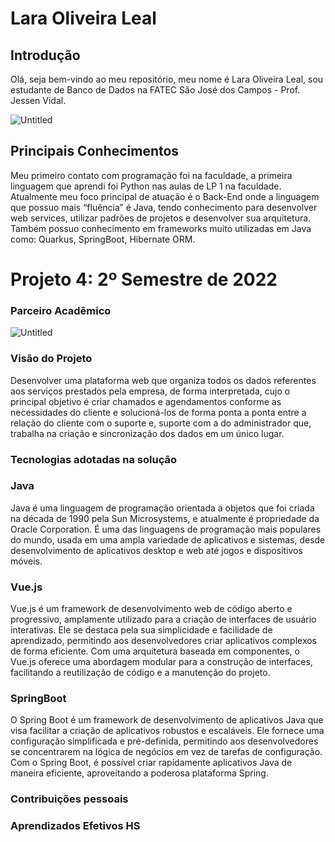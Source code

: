 # Lara Oliveira Leal

## Introdução

Olá, seja bem-vindo ao meu repositório, meu nome é Lara Oliveira Leal, sou estudante de Banco de Dados na FATEC São José dos Campos - Prof. Jessen Vidal.

![Untitled](https://media.discordapp.net/attachments/888964389368131629/1112823218579976262/WhatsApp_Image_2023-05-29_at_16.21.38.jpeg?width=225&height=400)

## Principais Conhecimentos

Meu primeiro contato com programação foi na faculdade, a primeira linguagem que aprendi foi Python nas aulas de LP 1 na faculdade. Atualmente meu foco principal de atuação é o Back-End onde a linguagem que possuo mais “fluência” é Java, tendo conhecimento para desenvolver web services, utilizar padrões de projetos e desenvolver sua arquitetura. Também possuo conhecimento em frameworks muito utilizadas em Java como: Quarkus, SpringBoot, Hibernate ORM.

# Projeto 4: 2º Semestre de 2022

### Parceiro Acadêmico

![Untitled](https://media.discordapp.net/attachments/888964389368131629/1112820322660524092/190831621-96d01aab-af9f-4b9b-a7c5-9e6419d287bb-removebg-preview.png)

### Visão do Projeto

Desenvolver uma plataforma web que organiza todos os dados referentes aos serviços prestados pela empresa, de forma interpretada, cujo o principal objetivo é criar chamados e agendamentos conforme as necessidades do cliente e solucioná-los de forma ponta a ponta entre a relação do cliente com o suporte e, suporte com a do administrador que, trabalha na criação e sincronização dos dados em um único lugar.

### Tecnologias adotadas na solução

### Java

Java é uma linguagem de programação orientada a objetos que foi criada na década de 1990 pela Sun Microsystems, e atualmente é propriedade da Oracle Corporation. É uma das linguagens de programação mais populares do mundo, usada em uma ampla variedade de aplicativos e sistemas, desde desenvolvimento de aplicativos desktop e web até jogos e dispositivos móveis.

### Vue.js

Vue.js é um framework de desenvolvimento web de código aberto e progressivo, amplamente utilizado para a criação de interfaces de usuário interativas. Ele se destaca pela sua simplicidade e facilidade de aprendizado, permitindo aos desenvolvedores criar aplicativos complexos de forma eficiente. Com uma arquitetura baseada em componentes, o Vue.js oferece uma abordagem modular para a construção de interfaces, facilitando a reutilização de código e a manutenção do projeto.

### SpringBoot

O Spring Boot é um framework de desenvolvimento de aplicativos Java que visa facilitar a criação de aplicativos robustos e escaláveis. Ele fornece uma configuração simplificada e pré-definida, permitindo aos desenvolvedores se concentrarem na lógica de negócios em vez de tarefas de configuração. Com o Spring Boot, é possível criar rapidamente aplicativos Java de maneira eficiente, aproveitando a poderosa plataforma Spring.

### Contribuições pessoais

### Aprendizados Efetivos HS
